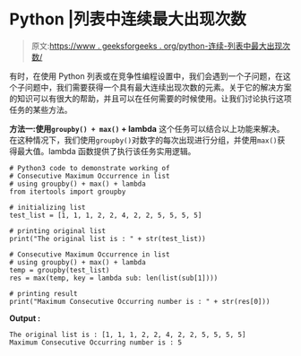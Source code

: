 # Python |列表中连续最大出现次数

> 原文:[https://www . geeksforgeeks . org/python-连续-列表中最大出现次数/](https://www.geeksforgeeks.org/python-consecutive-maximum-occurrence-in-list/)

有时，在使用 Python 列表或在竞争性编程设置中，我们会遇到一个子问题，在这个子问题中，我们需要获得一个具有最大连续出现次数的元素。关于它的解决方案的知识可以有很大的帮助，并且可以在任何需要的时候使用。让我们讨论执行这项任务的某些方法。

**方法一:使用`groupby() + max()` + lambda**
这个任务可以结合以上功能来解决。在这种情况下，我们使用`groupby()`对数字的每次出现进行分组，并使用`max()`获得最大值。lambda 函数提供了执行该任务实用逻辑。

```
# Python3 code to demonstrate working of
# Consecutive Maximum Occurrence in list
# using groupby() + max() + lambda
from itertools import groupby

# initializing list
test_list = [1, 1, 1, 2, 2, 4, 2, 2, 5, 5, 5, 5]

# printing original list
print("The original list is : " + str(test_list))

# Consecutive Maximum Occurrence in list
# using groupby() + max() + lambda
temp = groupby(test_list)
res = max(temp, key = lambda sub: len(list(sub[1])))

# printing result 
print("Maximum Consecutive Occurring number is : " + str(res[0]))
```

**Output :**

```
The original list is : [1, 1, 1, 2, 2, 4, 2, 2, 5, 5, 5, 5]
Maximum Consecutive Occurring number is : 5

```